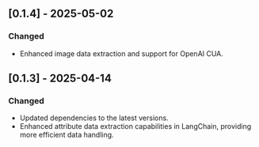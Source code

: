 
## [0.1.4] - 2025-05-02
### Changed
- Enhanced image data extraction and support for OpenAI CUA.

## [0.1.3] - 2025-04-14
### Changed
- Updated dependencies to the latest versions.
- Enhanced attribute data extraction capabilities in LangChain, providing more efficient data handling.

